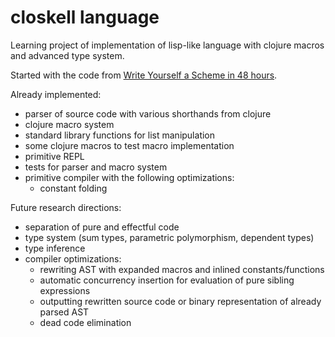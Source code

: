 # closkell language

Learning project of implementation of lisp-like language with clojure macros and advanced type system.

Started with the code from [Write Yourself a Scheme in 48 hours](https://en.wikibooks.org/wiki/Write_Yourself_a_Scheme_in_48_Hours).

Already implemented:

- parser of source code with various shorthands from clojure
- clojure macro system
- standard library functions for list manipulation
- some clojure macros to test macro implementation
- primitive REPL
- tests for parser and macro system
- primitive compiler with the following optimizations:
  - constant folding

Future research directions:

- separation of pure and effectful code
- type system (sum types, parametric polymorphism, dependent types)
- type inference
- compiler optimizations:
  - rewriting AST with expanded macros and inlined constants/functions
  - automatic concurrency insertion for evaluation of pure sibling expressions
  - outputting rewritten source code or binary representation of already parsed AST
  - dead code elimination
